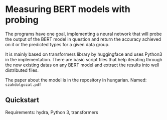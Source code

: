 # Measuring BERT models with probing

The programs have one goal, implementing a neural network that will probe the output of the BERT model in question and return the accuracy achieved on it or the predicted types for a given data group.

It is mainly based on transformers library by huggingface and uses Python3 in the implementation. There are basic script files that help iterating through the now existing datas on any BERT model and extract the results into well distributed files.

The paper about the model is in the repository in hungarian. Named: `szakdolgozat.pdf`

## Quickstart

Requirements: hydra, Python 3, transformers
